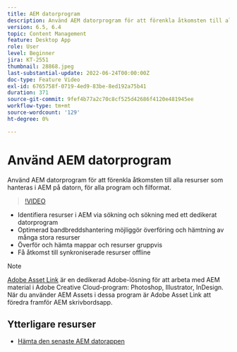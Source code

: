 ```yaml
---
title: AEM datorprogram
description: Använd AEM datorprogram för att förenkla åtkomsten till alla resurser som hanteras i AEM på datorn, för alla program och filformat.
version: 6.5, 6.4
topic: Content Management
feature: Desktop App
role: User
level: Beginner
jira: KT-2551
thumbnail: 28868.jpeg
last-substantial-update: 2022-06-24T00:00:00Z
doc-type: Feature Video
exl-id: 6765758f-0719-4ed9-83be-8ed192a75b41
duration: 371
source-git-commit: 9fef4b77a2c70c8cf525d42686f4120e481945ee
workflow-type: tm+mt
source-wordcount: '129'
ht-degree: 0%

---
```


# Använd AEM datorprogram

Använd AEM datorprogram för att förenkla åtkomsten till alla resurser som hanteras i AEM på datorn, för alla program och filformat.

>[!VIDEO](https://video.tv.adobe.com/v/28868?quality=12&learn=on)

+ Identifiera resurser i AEM via sökning och sökning med ett dedikerat datorprogram
+ Optimerad bandbreddshantering möjliggör överföring och hämtning av många stora resurser
+ Överför och hämta mappar och resurser gruppvis
+ Få åtkomst till synkroniserade resurser offline

>[!NOTE]
>
> [Adobe Asset Link](./adobe-asset-link.md) är en dedikerad Adobe-lösning för att arbeta med AEM material i Adobe Creative Cloud-program: Photoshop, Illustrator, InDesign. När du använder AEM Assets i dessa program är Adobe Asset Link att föredra framför AEM skrivbordsapp.

## Ytterligare resurser

+ [Hämta den senaste AEM datorappen](https://experienceleague.adobe.com/docs/experience-manager-desktop-app/using/release-notes.html)

